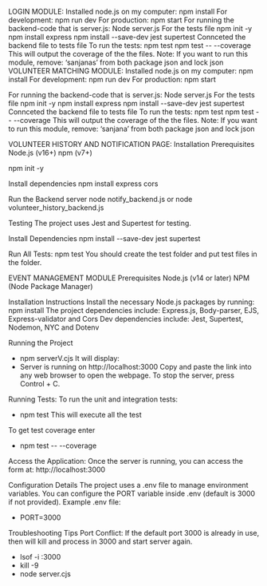 LOGIN MODULE:
Installed node.js on my computer:
npm install
For development:
npm run dev
For production:
npm start
For running the backend-code that is server.js:
Node server.js
For the tests file
npm init -y
npm install express npm install --save-dev jest supertest
Connceted the backend file to tests file
To run the tests:
npm test
npm test -- --coverage
This will output the coverage of the the files.
Note: If you want to run this module, remove: ‘sanjanas’ from both package json and lock json
VOLUNTEER MATCHING MODULE:
Installed node.js on my computer:
npm install
For development:
npm run dev
For production:
npm start
 
For running the backend-code that is server.js:
Node server.js
For the tests file
npm init -y
npm install express npm install --save-dev jest supertest
Connceted the backend file to tests file
To run the tests:
npm test
npm test -- --coverage
This will output the coverage of the the files.
Note: If you want to run this module, remove: ‘sanjana’ from both package json and lock json

VOLUNTEER HISTORY AND NOTIFICATION PAGE:
Installation
Prerequisites
Node.js (v16+)
npm (v7+)

npm init -y

Install dependencies
npm install express cors

Run the Backend server
node notify_backend.js
or
node volunteer_history_backend.js

Testing
The project uses Jest and Supertest for testing.

Install Dependencies
npm install --save-dev jest supertest   

Run All Tests:
npm test
You should create the test folder and put test files in the folder.

 EVENT MANAGEMENT MODULE
Prerequisites
Node.js (v14 or later)
NPM (Node Package Manager)
 
Installation Instructions
Install the necessary Node.js packages by running:
npm install
The project dependencies include:
Express.js, Body-parser, EJS, Express-validator and Cors
Dev dependencies include:
Jest, Supertest, Nodemon, NYC and Dotenv
 
Running the Project
- npm serverV.cjs
It will display:
- Server is running on http://localhost:3000
Copy and paste the link into any web browser to open the webpage.
To stop the server, press Control + C.
 
Running Tests:
To run the unit and integration tests:
- npm test
This will execute all the test
 
To get test coverage enter
- npm test -- --coverage
 
Access the Application:
Once the server is running, you can access the form at:
http://localhost:3000
 
Configuration Details
The project uses a .env file to manage environment variables. You can configure the PORT variable inside .env (default is 3000 if not provided).
Example .env file:
- PORT=3000
 
Troubleshooting Tips
Port Conflict: If the default port 3000 is already in use, then will kill and process in 3000 and start server again.
- lsof -i :3000
- kill -9 <PID>
- node server.cjs

